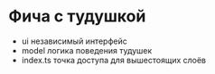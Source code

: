# Фича с тудушкой

- ui независимый интерфейс
- model логика поведения тудушек
- index.ts точка доступа для вышестоящих слоёв
